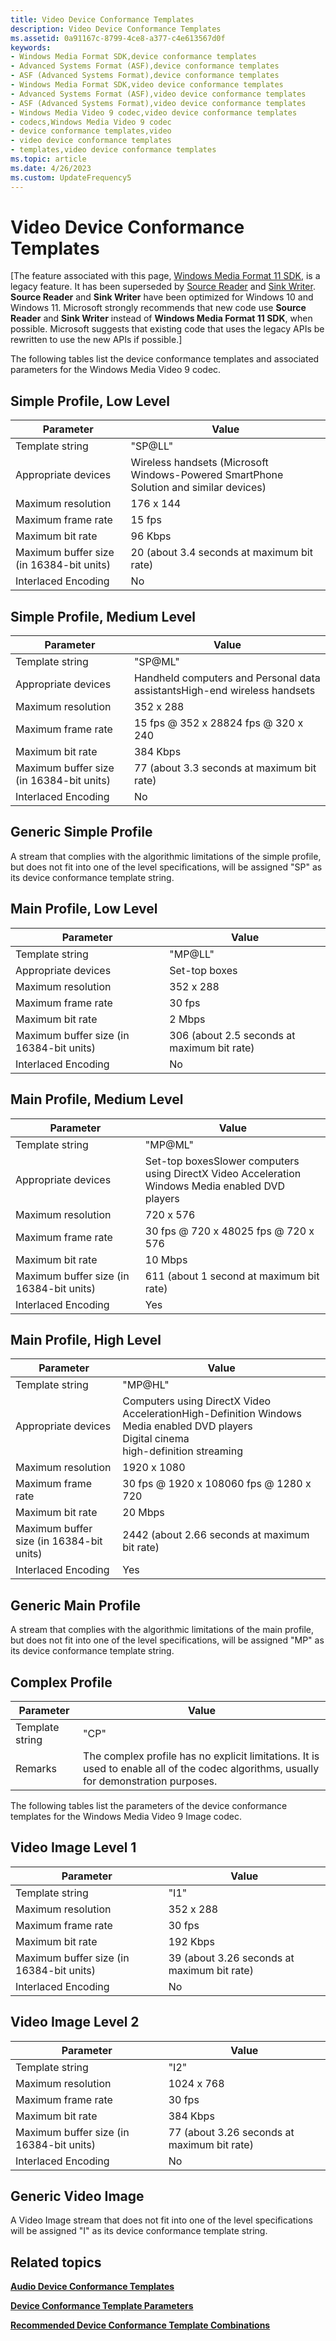 ```yaml
---
title: Video Device Conformance Templates
description: Video Device Conformance Templates
ms.assetid: 0a91167c-8799-4ce8-a377-c4e613567d0f
keywords:
- Windows Media Format SDK,device conformance templates
- Advanced Systems Format (ASF),device conformance templates
- ASF (Advanced Systems Format),device conformance templates
- Windows Media Format SDK,video device conformance templates
- Advanced Systems Format (ASF),video device conformance templates
- ASF (Advanced Systems Format),video device conformance templates
- Windows Media Video 9 codec,video device conformance templates
- codecs,Windows Media Video 9 codec
- device conformance templates,video
- video device conformance templates
- templates,video device conformance templates
ms.topic: article
ms.date: 4/26/2023
ms.custom: UpdateFrequency5
---
```


# Video Device Conformance Templates

\[The feature associated with this page, [Windows Media Format 11 SDK](/windows/win32/wmformat/windows-media-format-11-sdk), is a legacy feature. It has been superseded by [Source Reader](/windows/win32/medfound/source-reader) and [Sink Writer](/windows/win32/medfound/sink-writer). **Source Reader** and **Sink Writer** have been optimized for Windows 10 and Windows 11. Microsoft strongly recommends that new code use **Source Reader** and **Sink Writer** instead of **Windows Media Format 11 SDK**, when possible. Microsoft suggests that existing code that uses the legacy APIs be rewritten to use the new APIs if possible.\]

The following tables list the device conformance templates and associated parameters for the Windows Media Video 9 codec.

## Simple Profile, Low Level



| Parameter                                | Value                                                                                 |
|------------------------------------------|---------------------------------------------------------------------------------------|
| Template string                          | "SP@LL"                                                                               |
| Appropriate devices                      | Wireless handsets (Microsoft Windows-Powered SmartPhone Solution and similar devices) |
| Maximum resolution                       | 176 x 144                                                                             |
| Maximum frame rate                       | 15 fps                                                                                |
| Maximum bit rate                         | 96 Kbps                                                                               |
| Maximum buffer size (in 16384-bit units) | 20 (about 3.4 seconds at maximum bit rate)                                            |
| Interlaced Encoding                      | No                                                                                    |



 

## Simple Profile, Medium Level



| Parameter                                | Value                                                                                |
|------------------------------------------|--------------------------------------------------------------------------------------|
| Template string                          | "SP@ML"                                                                              |
| Appropriate devices                      | Handheld computers and Personal data assistantsHigh-end wireless handsets<br/> |
| Maximum resolution                       | 352 x 288                                                                            |
| Maximum frame rate                       | 15 fps @ 352 x 28824 fps @ 320 x 240<br/>                                      |
| Maximum bit rate                         | 384 Kbps                                                                             |
| Maximum buffer size (in 16384-bit units) | 77 (about 3.3 seconds at maximum bit rate)                                           |
| Interlaced Encoding                      | No                                                                                   |



 

## Generic Simple Profile

A stream that complies with the algorithmic limitations of the simple profile, but does not fit into one of the level specifications, will be assigned "SP" as its device conformance template string.

## Main Profile, Low Level



| Parameter                                | Value                                       |
|------------------------------------------|---------------------------------------------|
| Template string                          | "MP@LL"                                     |
| Appropriate devices                      | Set-top boxes                               |
| Maximum resolution                       | 352 x 288                                   |
| Maximum frame rate                       | 30 fps                                      |
| Maximum bit rate                         | 2 Mbps                                      |
| Maximum buffer size (in 16384-bit units) | 306 (about 2.5 seconds at maximum bit rate) |
| Interlaced Encoding                      | No                                          |



 

## Main Profile, Medium Level



| Parameter                                | Value                                                                                                                  |
|------------------------------------------|------------------------------------------------------------------------------------------------------------------------|
| Template string                          | "MP@ML"                                                                                                                |
| Appropriate devices                      | Set-top boxesSlower computers using DirectX Video Acceleration<br/> Windows Media enabled DVD players<br/> |
| Maximum resolution                       | 720 x 576                                                                                                              |
| Maximum frame rate                       | 30 fps @ 720 x 48025 fps @ 720 x 576<br/>                                                                        |
| Maximum bit rate                         | 10 Mbps                                                                                                                |
| Maximum buffer size (in 16384-bit units) | 611 (about 1 second at maximum bit rate)                                                                               |
| Interlaced Encoding                      | Yes                                                                                                                    |



 

## Main Profile, High Level



| Parameter                                | Value                                                                                                                                                                 |
|------------------------------------------|-----------------------------------------------------------------------------------------------------------------------------------------------------------------------|
| Template string                          | "MP@HL"                                                                                                                                                               |
| Appropriate devices                      | Computers using DirectX Video AccelerationHigh-Definition Windows Media enabled DVD players<br/> Digital cinema<br/> high-definition streaming<br/> |
| Maximum resolution                       | 1920 x 1080                                                                                                                                                           |
| Maximum frame rate                       | 30 fps @ 1920 x 108060 fps @ 1280 x 720<br/>                                                                                                                    |
| Maximum bit rate                         | 20 Mbps                                                                                                                                                               |
| Maximum buffer size (in 16384-bit units) | 2442 (about 2.66 seconds at maximum bit rate)                                                                                                                         |
| Interlaced Encoding                      | Yes                                                                                                                                                                   |



 

## Generic Main Profile

A stream that complies with the algorithmic limitations of the main profile, but does not fit into one of the level specifications, will be assigned "MP" as its device conformance template string.

## Complex Profile



| Parameter       | Value                                                                                                                                  |
|-----------------|----------------------------------------------------------------------------------------------------------------------------------------|
| Template string | "CP"                                                                                                                                   |
| Remarks         | The complex profile has no explicit limitations. It is used to enable all of the codec algorithms, usually for demonstration purposes. |



 

The following tables list the parameters of the device conformance templates for the Windows Media Video 9 Image codec.

## Video Image Level 1



| Parameter                                | Value                                       |
|------------------------------------------|---------------------------------------------|
| Template string                          | "I1"                                        |
| Maximum resolution                       | 352 x 288                                   |
| Maximum frame rate                       | 30 fps                                      |
| Maximum bit rate                         | 192 Kbps                                    |
| Maximum buffer size (in 16384-bit units) | 39 (about 3.26 seconds at maximum bit rate) |
| Interlaced Encoding                      | No                                          |



 

## Video Image Level 2



| Parameter                                | Value                                       |
|------------------------------------------|---------------------------------------------|
| Template string                          | "I2"                                        |
| Maximum resolution                       | 1024 x 768                                  |
| Maximum frame rate                       | 30 fps                                      |
| Maximum bit rate                         | 384 Kbps                                    |
| Maximum buffer size (in 16384-bit units) | 77 (about 3.26 seconds at maximum bit rate) |
| Interlaced Encoding                      | No                                          |



 

## Generic Video Image

A Video Image stream that does not fit into one of the level specifications will be assigned "I" as its device conformance template string.

## Related topics

<dl> <dt>

[**Audio Device Conformance Templates**](audio-device-conformance-templates.md)
</dt> <dt>

[**Device Conformance Template Parameters**](device-conformance-template-parameters.md)
</dt> <dt>

[**Recommended Device Conformance Template Combinations**](recommended-device-conformance-template-combinations.md)
</dt> </dl>

 

 





